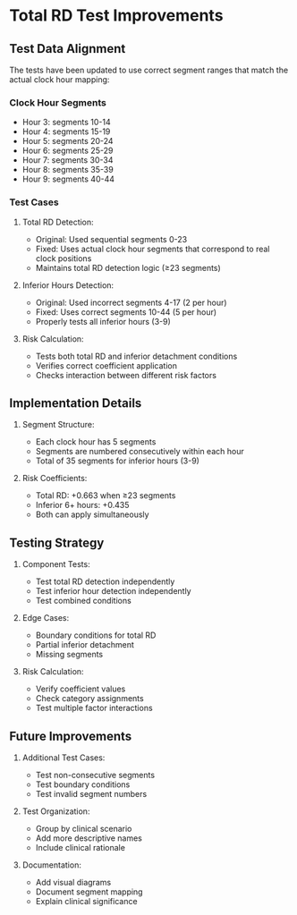 # Total RD Test Improvements

## Test Data Alignment

The tests have been updated to use correct segment ranges that match the actual clock hour mapping:

### Clock Hour Segments
- Hour 3: segments 10-14
- Hour 4: segments 15-19
- Hour 5: segments 20-24
- Hour 6: segments 25-29
- Hour 7: segments 30-34
- Hour 8: segments 35-39
- Hour 9: segments 40-44

### Test Cases

1. Total RD Detection:
   - Original: Used sequential segments 0-23
   - Fixed: Uses actual clock hour segments that correspond to real clock positions
   - Maintains total RD detection logic (≥23 segments)

2. Inferior Hours Detection:
   - Original: Used incorrect segments 4-17 (2 per hour)
   - Fixed: Uses correct segments 10-44 (5 per hour)
   - Properly tests all inferior hours (3-9)

3. Risk Calculation:
   - Tests both total RD and inferior detachment conditions
   - Verifies correct coefficient application
   - Checks interaction between different risk factors

## Implementation Details

1. Segment Structure:
   - Each clock hour has 5 segments
   - Segments are numbered consecutively within each hour
   - Total of 35 segments for inferior hours (3-9)

2. Risk Coefficients:
   - Total RD: +0.663 when ≥23 segments
   - Inferior 6+ hours: +0.435
   - Both can apply simultaneously

## Testing Strategy

1. Component Tests:
   - Test total RD detection independently
   - Test inferior hour detection independently
   - Test combined conditions

2. Edge Cases:
   - Boundary conditions for total RD
   - Partial inferior detachment
   - Missing segments

3. Risk Calculation:
   - Verify coefficient values
   - Check category assignments
   - Test multiple factor interactions

## Future Improvements

1. Additional Test Cases:
   - Test non-consecutive segments
   - Test boundary conditions
   - Test invalid segment numbers

2. Test Organization:
   - Group by clinical scenario
   - Add more descriptive names
   - Include clinical rationale

3. Documentation:
   - Add visual diagrams
   - Document segment mapping
   - Explain clinical significance
